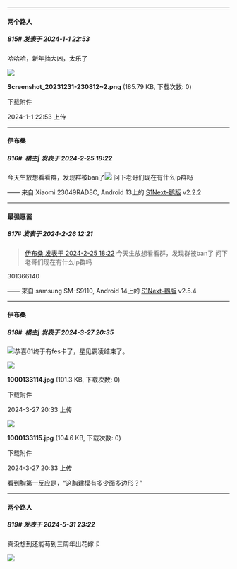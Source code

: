 
*****

####  两个路人  
##### 815#       发表于 2024-1-1 22:53

哈哈哈，新年抽大凶，太乐了

<img src="https://img.saraba1st.com/forum/202401/01/225304id7345hpidh7d8c4.png" referrerpolicy="no-referrer">

<strong>Screenshot_20231231-230812~2.png</strong> (185.79 KB, 下载次数: 0)

下载附件

2024-1-1 22:53 上传

*****

####  伊布桑  
##### 816#         楼主| 发表于 2024-2-25 18:22

今天生放想看看群，发现群被ban了<img src="https://static.saraba1st.com/image/smiley/face2017/068.png" referrerpolicy="no-referrer">
问下老哥们现在有什么ip群吗

—— 来自 Xiaomi 23049RAD8C, Android 13上的 [S1Next-鹅版](https://github.com/ykrank/S1-Next/releases) v2.2.2


*****

####  最强惠酱  
##### 817#       发表于 2024-2-26 12:21

<blockquote><a href="httphttps://bbs.saraba1st.com/2b/forum.php?mod=redirect&amp;goto=findpost&amp;pid=64062279&amp;ptid=2009419" target="_blank">伊布桑 发表于 2024-2-25 18:22</a>
今天生放想看看群，发现群被ban了
问下老哥们现在有什么ip群吗</blockquote>
301366140

—— 來自 samsung SM-S9110, Android 14上的 [S1Next-鵝版](https://github.com/ykrank/S1-Next/releases) v2.5.4

*****

####  伊布桑  
##### 818#         楼主| 发表于 2024-3-27 20:35

<img src="https://static.saraba1st.com/image/smiley/face2017/068.png" referrerpolicy="no-referrer">恭喜61终于有fes卡了，星见霸凌结束了。

<img src="https://img.saraba1st.com/forum/202403/27/203324npnmlm0nnc5g20z0.jpg" referrerpolicy="no-referrer">

<strong>1000133114.jpg</strong> (101.3 KB, 下载次数: 0)

下载附件

2024-3-27 20:33 上传

<img src="https://img.saraba1st.com/forum/202403/27/203324de0f8jeni3cshnip.jpg" referrerpolicy="no-referrer">

<strong>1000133115.jpg</strong> (104.6 KB, 下载次数: 0)

下载附件

2024-3-27 20:33 上传

看到胸第一反应是，“这胸建模有多少面多边形？”

*****

####  两个路人  
##### 819#       发表于 2024-5-31 23:22

真没想到还能苟到三周年出花嫁卡

<img src="https://idolyp.gamewiki.jp/wp-content/uploads/GOf1kN-agAERqAc.jpg" referrerpolicy="no-referrer">

